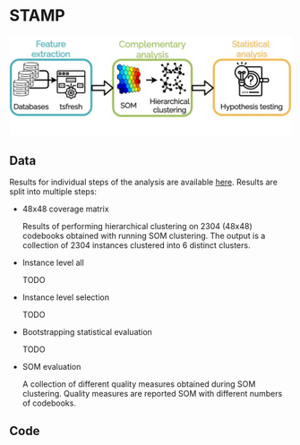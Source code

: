 # STAMP

![STAMP](docs/pipeline.png)

## Data

Results for individual steps of the analysis are available [here](https://portal.ijs.si/nextcloud/s/Fi35sGdwk66fTR9). Results are split into multiple steps:

- 48x48 coverage matrix

    Results of performing hierarchical clustering on 2304 (48x48) codebooks obtained with running SOM clustering. The output is a collection of 2304 instances clustered into 6 distinct clusters.

- Instance level all

    TODO

- Instance level selection

    TODO

- Bootstrapping statistical evaluation

    TODO

- SOM evaluation

    A collection of different quality measures obtained during SOM clustering. Quality measures are reported SOM with different numbers of codebooks.

## Code

